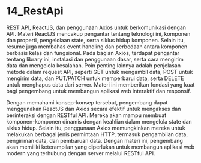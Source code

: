 # 14_RestApi

REST API, ReactJS, dan penggunaan Axios untuk berkomunikasi dengan API. Materi ReactJS mencakup pengantar tentang teknologi ini, komponen dan properti, pengelolaan state, serta siklus hidup komponen. Selain itu, resume juga membahas event handling dan perbedaan antara komponen berbasis kelas dan fungsional. Pada bagian Axios, terdapat pengantar tentang library ini, instalasi dan penggunaan dasar, serta cara mengirim data dan mengelola kesalahan. Poin penting lainnya adalah penjelasan metode dalam request API, seperti GET untuk mengambil data, POST untuk mengirim data, dan PUT/PATCH untuk memperbarui data, serta DELETE untuk menghapus data dari server. Materi ini memberikan fondasi yang kuat bagi pengembang untuk membangun aplikasi web interaktif dan responsif.

Dengan memahami konsep-konsep tersebut, pengembang dapat menggunakan ReactJS dan Axios secara efektif untuk mengakses dan berinteraksi dengan RESTful API. Mereka akan mampu membuat komponen-komponen dinamis dengan keahlian dalam mengelola state dan siklus hidup. Selain itu, penggunaan Axios memungkinkan mereka untuk melakukan berbagai jenis permintaan HTTP, termasuk pengambilan data, pengiriman data, dan pembaruan data. Dengan materi ini, pengembang akan memiliki keterampilan yang diperlukan untuk membangun aplikasi web modern yang terhubung dengan server melalui RESTful API.